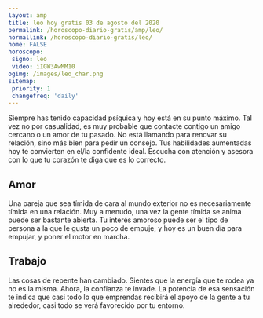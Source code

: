 ```yaml
---
layout: amp
title: leo hoy gratis 03 de agosto del 2020 
permalink: /horoscopo-diario-gratis/amp/leo/
normallink: /horoscopo-diario-gratis/leo/
home: FALSE
horoscopo:
 signo: leo
 video: iIGW3AwMM10
ogimg: /images/leo_char.png
sitemap:
 priority: 1
 changefreq: 'daily'
---
```



Siempre has tenido capacidad psíquica y hoy está en su punto máximo. Tal vez no por casualidad, es muy probable que contacte contigo un amigo cercano o un amor de tu pasado. No está llamando para renovar su relación, sino más bien para pedir un consejo. Tus habilidades aumentadas hoy te convierten en el/la confidente ideal. Escucha con atención y asesora con lo que tu corazón te diga que es lo correcto.

## Amor

Una pareja que sea tímida de cara al mundo exterior no es necesariamente tímida en una relación. Muy a menudo, una vez la gente tímida se anima puede ser bastante abierta. Tu interés amoroso puede ser el tipo de persona a la que le gusta un poco de empuje, y hoy es un buen día para empujar, y poner el motor en marcha.

## Trabajo

Las cosas de repente han cambiado. Sientes que la energía que te rodea ya no es la misma. Ahora, la confianza te invade. La potencia de esa sensación te indica que casi todo lo que emprendas recibirá el apoyo de la gente a tu alrededor, casi todo se verá favorecido por tu entorno.